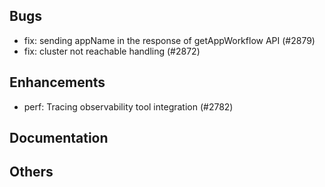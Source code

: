 ## Bugs
- fix: sending appName in the response of getAppWorkflow API (#2879)
- fix: cluster not reachable handling (#2872)
## Enhancements
- perf: Tracing observability tool integration (#2782)
## Documentation
## Others
